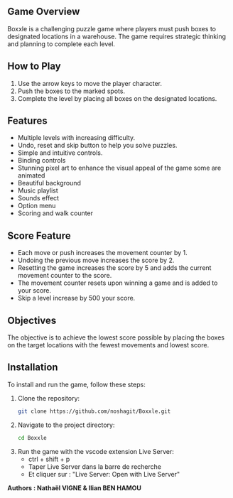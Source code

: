 ## Game Overview

Boxxle is a challenging puzzle game where players must push boxes to designated locations in a warehouse. The game requires strategic thinking and planning to complete each level.

## How to Play

1. Use the arrow keys to move the player character.
2. Push the boxes to the marked spots.
3. Complete the level by placing all boxes on the designated locations.

## Features

- Multiple levels with increasing difficulty.
- Undo, reset and skip button to help you solve puzzles.
- Simple and intuitive controls.
- Binding controls
- Stunning pixel art to enhance the visual appeal of the game some are animated
- Beautiful background
- Music playlist
- Sounds effect
- Option menu
- Scoring and walk counter

## Score Feature

- Each move or push increases the movement counter by 1.
- Undoing the previous move increases the score by 2.
- Resetting the game increases the score by 5 and adds the current movement counter to the score.
- The movement counter resets upon winning a game and is added to your score.
- Skip a level increase by 500 your score.

## Objectives

The objective is to achieve the lowest score possible by placing the boxes on the target locations with the fewest movements and lowest score.

## Installation

To install and run the game, follow these steps:

1. Clone the repository:
   ```bash
   git clone https://github.com/noshagit/Boxxle.git
   ```
2. Navigate to the project directory:
   ```bash
   cd Boxxle
   ```
3. Run the game with the vscode extension Live Server:
   - ctrl + shift + p
   - Taper Live Server dans la barre de recherche
   - Et cliquer sur : "Live Server: Open with Live Server"

**Authors : Nathaël VIGNE & Ilian BEN HAMOU**
